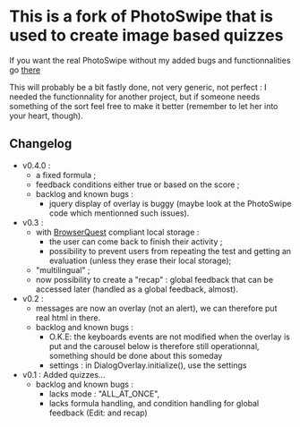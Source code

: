 This is a fork of PhotoSwipe that is used to create image based quizzes
=======================================================================

If you want the real PhotoSwipe without my added bugs and functionnalities go [there](https://github.com/codecomputerlove/PhotoSwipe)

This will probably be a bit fastly done, not very generic, not perfect : I needed the functionnality for another project, but if someone needs something of the sort feel free to make it better (remember to let her into your heart, though).

Changelog
---------
* v0.4.0 :
	* a fixed formula ;
	* feedback conditions either true or based on the score ;
	* backlog and known bugs :
		* jquery display of overlay is buggy (maybe look at the PhotoSwipe code which mentionned such issues).
* v0.3 :
	* with [BrowserQuest](https://github.com/lzbk/BrowserQuest) compliant local storage :
		* the user can come back to finish their activity ;
		* possibility to prevent users from repeating the test and getting an evaluation (unless they erase their local storage);
	* "multilingual" ;
	* now possibility to create a "recap" : global feedback that can be accessed later (handled as a global feedback, almost).
* v0.2 : 
	* messages are now an overlay (not an alert), we can therefore put real html in there.
	* backlog and known bugs :
		* O.K.E: the keyboards events are not modified when the overlay is put and the carousel below is therefore still operationnal, something should be done about this someday
		* settings : in DialogOverlay.initialize(), use the settings
* v0.1 : Added quizzes…
	* backlog and known bugs :
		* lacks mode : "ALL_AT_ONCE",
		* lacks formula handling, and condition handling for global feedback (Edit: and recap)

